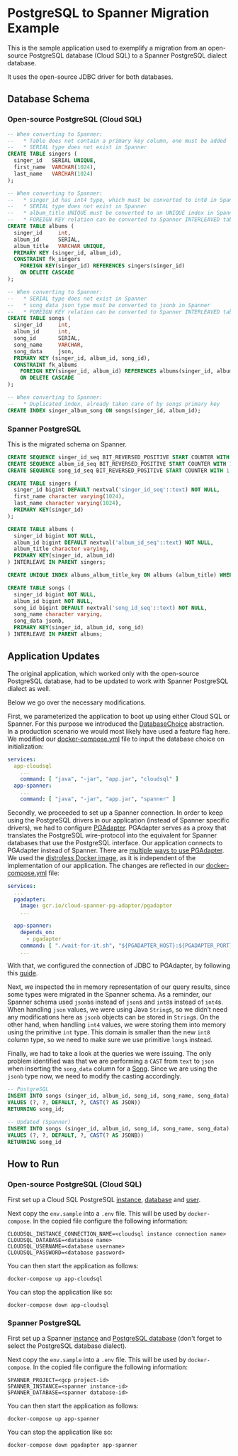 # PostgreSQL to Spanner Migration Example

This is the sample application used to exemplify a migration from an open-source PostgreSQL database (Cloud SQL) to a Spanner PostgreSQL dialect database.

It uses the open-source JDBC driver for both databases.

## Database Schema

### Open-source PostgreSQL (Cloud SQL)

```sql
-- When converting to Spanner:
--   * Table does not contain a primary key column, one must be added
--   * SERIAL type does not exist in Spanner
CREATE TABLE singers (
  singer_id   SERIAL UNIQUE,
  first_name  VARCHAR(1024),
  last_name   VARCHAR(1024)
);

-- When converting to Spanner:
--   * singer_id has int4 type, which must be converted to int8 in Spanner
--   * SERIAL type does not exist in Spanner
--   * album_title UNIQUE must be converted to an UNIQUE index in Spanner
--   * FOREIGN KEY relation can be converted to Spanner INTERLEAVED table
CREATE TABLE albums (
  singer_id     int,
  album_id      SERIAL,
  album_title   VARCHAR UNIQUE,
  PRIMARY KEY (singer_id, album_id),
  CONSTRAINT fk_singers
    FOREIGN KEY(singer_id) REFERENCES singers(singer_id)
    ON DELETE CASCADE
);

-- When converting to Spanner:
--   * SERIAL type does not exist in Spanner
--   * song_data json type must be converted to jsonb in Spanner
--   * FOREIGN KEY relation can be converted to Spanner INTERLEAVED table
CREATE TABLE songs (
  singer_id     int,
  album_id      int,
  song_id       SERIAL,
  song_name     VARCHAR,
  song_data     json,
  PRIMARY KEY (singer_id, album_id, song_id),
  CONSTRAINT fk_albums
    FOREIGN KEY(singer_id, album_id) REFERENCES albums(singer_id, album_id)
    ON DELETE CASCADE
);

-- When converting to Spanner:
--   * Duplicated index, already taken care of by songs primary key
CREATE INDEX singer_album_song ON songs(singer_id, album_id);
```

### Spanner PostgreSQL

This is the migrated schema on Spanner.

```sql
CREATE SEQUENCE singer_id_seq BIT_REVERSED_POSITIVE START COUNTER WITH 1;
CREATE SEQUENCE album_id_seq BIT_REVERSED_POSITIVE START COUNTER WITH 1;
CREATE SEQUENCE song_id_seq BIT_REVERSED_POSITIVE START COUNTER WITH 1;

CREATE TABLE singers (
  singer_id bigint DEFAULT nextval('singer_id_seq'::text) NOT NULL,
  first_name character varying(1024),
  last_name character varying(1024),
  PRIMARY KEY(singer_id)
);

CREATE TABLE albums (
  singer_id bigint NOT NULL,
  album_id bigint DEFAULT nextval('album_id_seq'::text) NOT NULL,
  album_title character varying,
  PRIMARY KEY(singer_id, album_id)
) INTERLEAVE IN PARENT singers;

CREATE UNIQUE INDEX albums_album_title_key ON albums (album_title) WHERE (album_title IS NOT NULL);

CREATE TABLE songs (
  singer_id bigint NOT NULL,
  album_id bigint NOT NULL,
  song_id bigint DEFAULT nextval('song_id_seq'::text) NOT NULL,
  song_name character varying,
  song_data jsonb,
  PRIMARY KEY(singer_id, album_id, song_id)
) INTERLEAVE IN PARENT albums;
```

## Application Updates

The original application, which worked only with the open-source PostgreSQL database, had to be updated to work with Spanner PostgreSQL dialect as well.

Below we go over the necessary modifications.

First, we parameterized the application to boot up using either Cloud SQL or Spanner. For this purpose we introduced the [DatabaseChoice](src/main/java/com/google/DatabaseChoice.java) abstraction. In a production scenario we would most likely have used a feature flag here.
We modified our [docker-compose.yml](docker-compose.yml) file to input the database choice on initialization:

```yaml
services:
  app-cloudsql
    ...
    command: [ "java", "-jar", "app.jar", "cloudsql" ]
  app-spanner:
    ...
    command: [ "java", "-jar", "app.jar", "spanner" ]
```

Secondly, we proceeded to set up a Spanner connection. In order to keep using the PostgreSQL drivers in our application (instead of Spanner specific drivers), we had to configure [PGAdapter](https://github.com/GoogleCloudPlatform/pgadapter/tree/postgresql-dialect?tab=readme-ov-file#google-cloud-spanner-pgadapter). PGAdapter serves as a proxy that translates the PostgreSQL wire-protocol into the equivalent for Spanner databases that use the PostgreSQL interface. Our application connects to PGAdapter instead of Spanner. There are [multiple ways to use PGAdapter](https://cloud.google.com/spanner/docs/pgadapter#execution-env). We used the [distroless Docker image](https://github.com/GoogleCloudPlatform/pgadapter/tree/postgresql-dialect?tab=readme-ov-file#distroless-docker-image), as it is independent of the implementation of our application. The changes are reflected in our [docker-compose.yml](docker-compose.yml) file:

```yaml
services:
  ...
  pgadapter:
    image: gcr.io/cloud-spanner-pg-adapter/pgadapter
    ...
    
  app-spanner:
    depends_on:
      - pgadapter
    command: [ "./wait-for-it.sh", "${PGADAPTER_HOST}:${PGADAPTER_PORT}", "--", "java", "-jar", "app.jar", "spanner" ]
    ...
```

With that, we configured the connection of JDBC to PGAdapter, by following this [guide](https://github.com/GoogleCloudPlatform/pgadapter/blob/postgresql-dialect/docs/jdbc.md).

Next, we inspected the in memory representation of our query results, since some types were migrated in the Spanner schema. As a reminder, our Spanner schema used `jsonb`s instead of `json`s and `int8`s instead of `int4`s. When handling `json` values, we were using Java `String`s, so we didn’t need any modifications here as `jsonb` objects can be stored in `String`s. On the other hand, when handling `int4` values, we were storing them into memory using the primitive `int` type. This domain is smaller than the new `int8` column type, so we need to make sure we use primitive `long`s instead.

Finally, we had to take a look at the queries we were issuing. The only problem identified was that we are performing a `CAST` from `text` to `json` when inserting the `song_data` column for a [Song](src/main/java/com/google/models/Song.java). Since we are using the `jsonb` type now, we need to modify the casting accordingly.

```sql
-- PostgreSQL
INSERT INTO songs (singer_id, album_id, song_id, song_name, song_data)
VALUES (?, ?, DEFAULT, ?, CAST(? AS JSON))
RETURNING song_id;

-- Updated (Spanner)
INSERT INTO songs (singer_id, album_id, song_id, song_name, song_data)
VALUES (?, ?, DEFAULT, ?, CAST(? AS JSONB))
RETURNING song_id
```

## How to Run

### Open-source PostgreSQL (Cloud SQL)

First set up a Cloud SQL PostgreSQL [instance](https://cloud.google.com/sql/docs/postgres/create-instance), [database](https://cloud.google.com/sql/docs/postgres/create-manage-databases) and [user](https://cloud.google.com/sql/docs/postgres/create-manage-users).

Next copy the `env.sample` into a `.env` file. This will be used by `docker-compose`. In the copied file configure the following information:

```shell
CLOUDSQL_INSTANCE_CONNECTION_NAME=<cloudsql instance connection name>
CLOUDSQL_DATABASE=<database name>
CLOUDSQL_USERNAME=<database username>
CLOUDSQL_PASSWORD=<database password>
```

You can then start the application as follows:

```shell
docker-compose up app-cloudsql
```

You can stop the application like so:

```shell
docker-compose down app-cloudsql
```

### Spanner PostgreSQL

First set up a Spanner [instance](https://cloud.google.com/spanner/docs/create-query-database-console#create-instance) and [PostgreSQL database](https://cloud.google.com/spanner/docs/create-query-database-console#create-database) (don't forget to select the PostgreSQL database dialect).

Next copy the `env.sample` into a `.env` file. This will be used by `docker-compose`. In the copied file configure the following information:

```shell
SPANNER_PROJECT=<gcp project-id>
SPANNER_INSTANCE=<spanner instance-id>
SPANNER_DATABASE=<spanner database-id>
```

You can then start the application as follows:

```shell
docker-compose up app-spanner
```
You can stop the application like so:

```shell
docker-compose down pgadapter app-spanner
```

